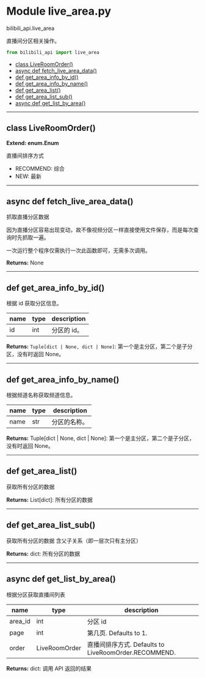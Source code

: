 # Module live_area.py


bilibili_api.live_area

直播间分区相关操作。


``` python
from bilibili_api import live_area
```

- [class LiveRoomOrder()](#class-LiveRoomOrder)
- [async def fetch\_live\_area\_data()](#async-def-fetch\_live\_area\_data)
- [def get\_area\_info\_by\_id()](#def-get\_area\_info\_by\_id)
- [def get\_area\_info\_by\_name()](#def-get\_area\_info\_by\_name)
- [def get\_area\_list()](#def-get\_area\_list)
- [def get\_area\_list\_sub()](#def-get\_area\_list\_sub)
- [async def get\_list\_by\_area()](#async-def-get\_list\_by\_area)

---

## class LiveRoomOrder()

**Extend: enum.Enum**

直播间排序方式

- RECOMMEND: 综合
- NEW: 最新




---

## async def fetch_live_area_data()

抓取直播分区数据

因为直播分区容易出现变动，故不像视频分区一样直接使用文件保存，而是每次查询时先抓取一遍。

一次运行整个程序仅需执行一次此函数即可，无需多次调用。



**Returns:** None



---

## def get_area_info_by_id()

根据 id 获取分区信息。


| name | type | description |
| - | - | - |
| id | int | 分区的 id。 |

**Returns:** `Tuple[dict | None, dict | None]`: 第一个是主分区，第二个是子分区，没有时返回 None。




---

## def get_area_info_by_name()

根据频道名称获取频道信息。


| name | type | description |
| - | - | - |
| name | str | 分区的名称。 |

**Returns:** Tuple[dict | None, dict | None]: 第一个是主分区，第二个是子分区，没有时返回 None。




---

## def get_area_list()

获取所有分区的数据



**Returns:** List[dict]: 所有分区的数据




---

## def get_area_list_sub()

获取所有分区的数据
含父子关系（即一层次只有主分区）



**Returns:** dict: 所有分区的数据




---

## async def get_list_by_area()

根据分区获取直播间列表


| name | type | description |
| - | - | - |
| area_id | int | 分区 id |
| page | int | 第几页. Defaults to 1. |
| order | LiveRoomOrder | 直播间排序方式. Defaults to LiveRoomOrder.RECOMMEND. |

**Returns:** dict: 调用 API 返回的结果





